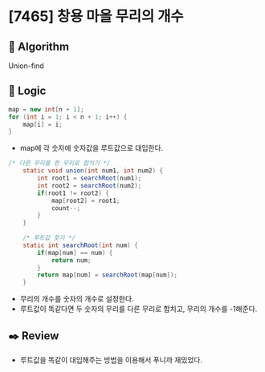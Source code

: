 # [7465] 창용 마을 무리의 개수

## :pushpin: **Algorithm**

Union-find

## :round_pushpin: **Logic**


```java
map = new int[n + 1];
for (int i = 1; i < n + 1; i++) {
	map[i] = i;
}
```
- map에 각 숫자에 숫자값을 루트값으로 대입한다.
```java
/* 다른 무리를 한 무리로 합치기 */
	static void union(int num1, int num2) {
		int root1 = searchRoot(num1);
		int root2 = searchRoot(num2);
		if(root1 != root2) {
			map[root2] = root1;
			count--;
		}
	}
	
	/* 루트값 찾기 */
	static int searchRoot(int num) {
		if(map[num] == num) {
			return num;
		}
		return map[num] = searchRoot(map[num]);
	}
```
- 무리의 개수를 숫자의 개수로 설정한다.
- 루트값이 똑같다면 두 숫자의 무리를 다른 무리로 합치고, 무리의 개수를 -1해준다.

## :black_nib: **Review**
- 루트값을 똑같이 대입해주는 방법을 이용해서 푸니까 재밌었다.
